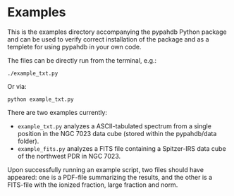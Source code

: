 # Examples

This is the examples directory accompanying the pypahdb Python package
and can be used to verify correct installation of the package and as a
templete for using pypahdb in your own code.

The files can be directly run from the terminal, e.g.:

```./example_txt.py```

Or via:

```python example_txt.py```

There are two examples currently:
- `example_txt.py` analyzes a ASCII-tabulated spectrum from a single
position in the NGC 7023 data cube (stored within the pypahdb/data folder).
- `example_fits.py` analyzes a FITS file containing a Spitzer-IRS data cube
of the northwest PDR in NGC 7023.

Upon successfully running an example script, two files should have
appeared: one is a PDF-file summarizing the results, and the other is a
FITS-file with the ionized fraction, large fraction and norm.